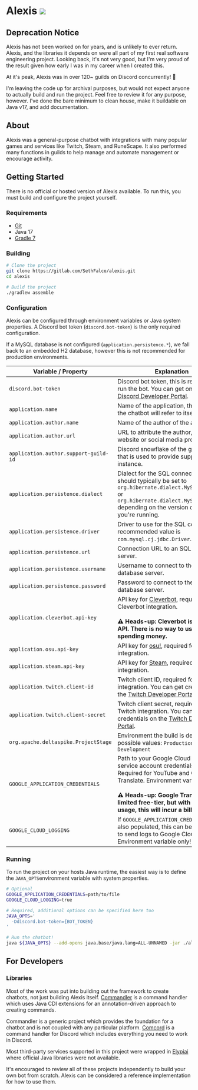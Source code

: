 # Alexis [![](https://gitlab.com/SethFalco/alexis/badges/master/pipeline.svg)](https://gitlab.com/SethFalco/alexis/commits/main)

## Deprecation Notice

Alexis has not been worked on for years, and is unlikely to ever return. Alexis, and the libraries it depends on were all part of my first real software engineering project. Looking back, it's not very good, but I'm very proud of the result given how early I was in my career when I created this.

At it's peak, Alexis was in over 120~ guilds on Discord concurrently! 🎉

I'm leaving the code up for archival purposes, but would not expect anyone to actually build and run the project. Feel free to review it for any purpose, however. I've done the bare minimum to clean house, make it buildable on Java v17, and add documentation.

## About

Alexis was a general-purpose chatbot with integrations with many popular games and services like Twitch, Steam, and RuneScape. It also performed many functions in guilds to help manage and automate management or encourage activity.

## Getting Started

There is no official or hosted version of Alexis available. To run this, you must build and configure the project yourself.

### Requirements

* [Git](https://git-scm.com/)
* Java 17
* [Gradle 7](https://gradle.org/)

### Building

```sh
# Clone the project
git clone https://gitlab.com/SethFalco/alexis.git
cd alexis

# Build the project
./gradlew assemble
```

### Configuration

Alexis can be configured through environment variables or Java system properties. A Discord bot token (`discord.bot-token`) is the only required configuration.

If a MySQL database is not configured (`application.persistence.*`), we fall back to an embedded H2 database, however this is not recommended for production environments.

|Variable / Property|Explanation|
|---|---|
|`discord.bot-token`|Discord bot token, this is required to run the bot. You can get one from the [Discord Developer Portal](https://discord.com/developers/docs/intro). |
|`application.name`|Name of the application, this is how the chatbot will refer to itself.|
|`application.author.name`|Name of the author of the application.|
|`application.author.url`|URL to attribute the author, like a website or social media profile.|
|`application.author.support-guild-id`|Discord snowflake of the guild/server that is used to provide support for this instance.|
|`application.persistence.dialect`|Dialect for the SQL connection, this should typically be set to `org.hibernate.dialect.MySQL57Dialect` or `org.hibernate.dialect.MySQL8Dialect` depending on the version of MySQL you're running.|
|`application.persistence.driver`|Driver to use for the SQL connection, recommended value is `com.mysql.cj.jdbc.Driver`.|
|`application.persistence.url`|Connection URL to an SQL database server.|
|`application.persistence.username`|Username to connect to the SQL database server.|
|`application.persistence.password`|Password to connect to the SQL database server.|
|`application.cleverbot.api-key`|API key for [Cleverbot](https://www.cleverbot.com/api/), required for Cleverbot integration.<br><br>⚠️ **Heads-up: Cleverbot is a billed API. There is no way to use it without spending money.**|
|`application.osu.api-key`|API key for [osu!](https://osu.ppy.sh/wiki/en/osu%21api), required for osu! integration.|
|`application.steam.api-key`|API key for [Steam](https://steamcommunity.com/dev), required for Steam integration.|
|`application.twitch.client-id`|Twitch client ID, required for Twitch integration. You can get credentials on the [Twitch Developer Portal](https://dev.twitch.tv/).|
|`application.twitch.client-secret`|Twitch client secret, required for Twitch integration. You can get credentials on the [Twitch Developer Portal](https://dev.twitch.tv/).|
|`org.apache.deltaspike.ProjectStage`|Environment the build is deployed to, possible values: `Production`, `Development`|
|`GOOGLE_APPLICATION_CREDENTIALS`|Path to your Google Cloud Platform service account credentials file. Required for YouTube and Google Translate. Environment variable only! <br><br>⚠️ **Heads-up: Google Translate has a limited free-tier, but with enough usage, this will incur a bill.**|
|`GOOGLE_CLOUD_LOGGING`|If `GOOGLE_APPLICATION_CREDENTIALS` is also populated, this can be set to `true` to send logs to Google Cloud Logging. Environment variable only! |

### Running

To run the project on your hosts Java runtime, the easiest way is to define the `JAVA_OPTS`environment variable with system properties.

```sh
# Optional
GOOGLE_APPLICATION_CREDENTIALS=path/to/file
GOOGLE_CLOUD_LOGGING=true

# Required, additional options can be specified here too
JAVA_OPTS='
  -Ddiscord.bot-token={BOT_TOKEN}
'

# Run the chatbot!
java ${JAVA_OPTS} --add-opens java.base/java.lang=ALL-UNNAMED -jar ./alexis-discord.jar
```

## For Developers

### Libraries

Most of the work was put into building out the framework to create chatbots, not just building Alexis itself. [Commandler](https://gitlab.com/SethFalco/commandler) is a command handler which uses 
Java CDI extensions for an annotation-driven approach to creating commands.

Commandler is a generic project which provides the foundation for a chatbot and is not coupled with any particular platform. [Comcord](https://gitlab.com/SethFalco/comcord) is a command handler for Discord which includes everything you need to work in Discord.

Most third-party services supported in this project were wrapped in [Elypiai](https://gitlab.com/SethFalco/elypiai) where official Java libraries were not available.

It's encouraged to review all of these projects independently to build your own bot from scratch. Alexis can be considered a reference implementation for how to use them.
